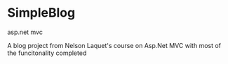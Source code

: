 # SimpleBlog
asp.net mvc

A blog project from Nelson Laquet's course on Asp.Net MVC with most of the funcitonality completed 
